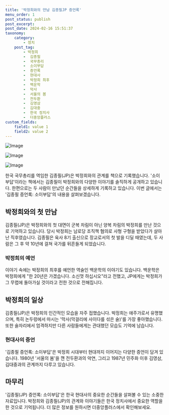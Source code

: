 ```yaml
---
title: '박정희와의 만남 김종필JP 증언록'
menu_order: 1
post_status: publish
post_excerpt: 
post_date: 2024-02-16 15:51:37
taxonomy:
    category:
        - 정치
    post_tag:
        - 박정희
        -  김종필
        -  국무총리
        -  소이부답
        -  증언록
        -  현대사
        -  박정희 최후
        -  백운학
        -  막사
        -  서울의 봄
        -  전두환
        -  김영삼
        -  김대중
        -  한국 정치사
        -  더중앙플러스
custom_fields:
    field1: value 1
    field2: value 2
---
```


![Image](https://imgnews.pstatic.net/image/025/2024/02/10/0003340718_001_20240210202401068.jpg?type=w647)

![Image](https://imgnews.pstatic.net/image/025/2024/02/10/0003340718_002_20240210202401109.jpg?type=w647)

![Image](https://imgnews.pstatic.net/image/025/2024/02/10/0003340718_003_20240210202401169.jpg?type=w647)

한국 국무총리를 역임한 김종필(JP)은 박정희와의 관계를 책으로 기록했습니다. '소이부답'이라는 책에서는 김종필이 박정희와의 다양한 이야기를 솔직하게 공개하고 있습니다. 한편으로는 두 사람이 만났던 순간들을 상세하게 기록하고 있습니다. 이번 글에서는 '김종필 증언록: 소이부답'의 내용을 살펴보겠습니다.
## 박정희와의 첫 만남
김종필(JP)은 박정희와의 첫 대면이 군복 차림이 아닌 양복 차림의 박정희를 만난 것으로 기억하고 있습니다. 당시 박정희는 남로당 조직책 혐의로 사형 구형을 받았다가 살아난 직후였습니다. 김종필은 육사 8기 출신으로 장교로서의 첫 발을 디딜 때였는데, 두 사람은 그 후 약 10년에 걸쳐 국가를 뒤흔들게 되었습니다.
### 박정희의 예언
이야기 속에는 박정희의 최후를 예언한 역술인 백운학의 이야기도 있습니다. 백운학은 박정희에게 "한 20년은 가겠습니다. 소신껏 하십시오"라고 전했고, JP에게는 박정희가 그 무렵에 돌아가실 것이라고 전한 것으로 전해집니다.
## 박정희의 일상
김종필(JP)은 박정희의 인간적인 모습을 자주 접했습니다. 박정희는 애주가로서 유명했으며, 특히 논두렁에서 마시는 '막사(막걸리에 사이다를 섞은 술)'를 가장 좋아했습니다. 또한 술자리에서 엄격하지만 다른 사람들에게는 관대했던 모습도 기억에 남습니다.
### 현대사의 증언
'김종필 증언록: 소이부답'은 박정희 시대부터 현대까지 이어지는 다양한 증언이 담겨 있습니다. 1980년 '서울의 봄'을 깬 전두환과의 악연, 그리고 1987년 민주화 이후 김영삼, 김대중과의 관계까지 다루고 있습니다.
## 마무리
'김종필(JP) 증언록: 소이부답'은 한국 현대사의 중요한 순간들을 살펴볼 수 있는 소중한 자료입니다. 박정희와 김종필(JP)의 관계와 이야기들은 한국 정치사에서 중요한 역할을 한 것으로 기억됩니다. 더 많은 정보를 원하시면 더중앙플러스에서 확인해보세요.
